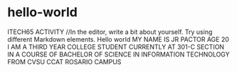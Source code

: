 # hello-world
ITECH65 ACTIVITY
//In the editor, write a bit about yourself. Try using different Markdown elements.
Hello world
MY NAME IS JR PACTOR
AGE 20
I AM A THIRD YEAR COLLEGE STUDENT
CURRENTLY AT 301-C SECTION
IN A COURSE OF BACHELOR OF SCIENCE IN INFORMATION TECHNOLOGY
FROM CVSU CCAT ROSARIO CAMPUS



